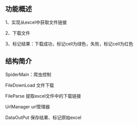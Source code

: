 ## 功能概述

 1、实现从excel中获取文件链接
 
 2、下载文件
 
 3、标记结果：下载成功，标记cell为绿色，失败，标记cell为红色

## 结构简介

  SpiderMain：爬虫控制

  FileDownLoad  文件下载

  FileParse     提取excel文件中的下载链接

  UrlManager    url管理器

  DataOutPut    保存结果、标记原始excel

